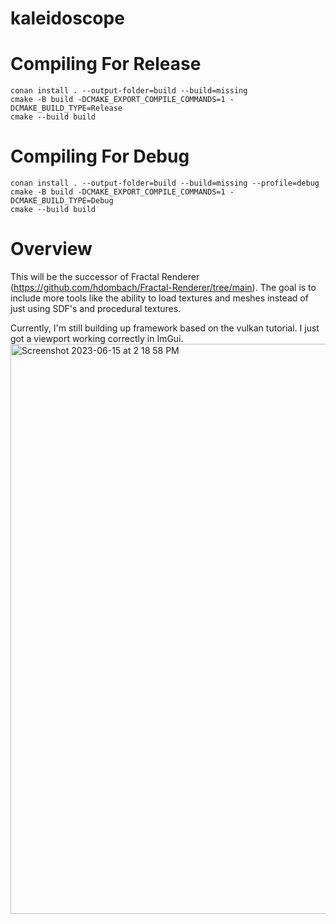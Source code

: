 # kaleidoscope

# Compiling For Release
```
conan install . --output-folder=build --build=missing
cmake -B build -DCMAKE_EXPORT_COMPILE_COMMANDS=1 -DCMAKE_BUILD_TYPE=Release
cmake --build build
```

# Compiling For Debug 
```
conan install . --output-folder=build --build=missing --profile=debug
cmake -B build -DCMAKE_EXPORT_COMPILE_COMMANDS=1 -DCMAKE_BUILD_TYPE=Debug
cmake --build build
```




# Overview
This will be the successor of Fractal Renderer (https://github.com/hdombach/Fractal-Renderer/tree/main).
The goal is to include more tools like the ability to load textures and meshes instead of just using SDF's and procedural textures.

Currently, I'm still building up framework based on the vulkan tutorial.
I just got a viewport working correctly in ImGui.
<img width="912" alt="Screenshot 2023-06-15 at 2 18 58 PM" src="https://github.com/hdombach/kaleidoscope/assets/56201502/0176a856-c49e-436a-a7b8-be4daa070619">
